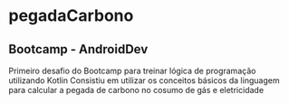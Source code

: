 ﻿# pegadaCarbono

## Bootcamp - AndroidDev
Primeiro desafio do Bootcamp para treinar lógica de programação utilizando Kotlin
Consistiu em utilizar os conceitos básicos da linguagem para calcular a pegada de carbono no cosumo de gás e eletricidade
